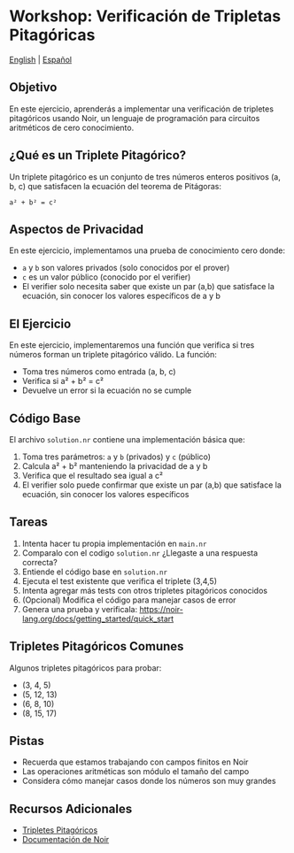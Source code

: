 # Workshop: Verificación de Tripletas Pitagóricas

[English](README.md) | [Español](README.es.md)

## Objetivo
En este ejercicio, aprenderás a implementar una verificación de tripletes pitagóricos usando Noir, un lenguaje de programación para circuitos aritméticos de cero conocimiento.

## ¿Qué es un Triplete Pitagórico?
Un triplete pitagórico es un conjunto de tres números enteros positivos (a, b, c) que satisfacen la ecuación del teorema de Pitágoras:
```
a² + b² = c²
```

## Aspectos de Privacidad
En este ejercicio, implementamos una prueba de conocimiento cero donde:
- `a` y `b` son valores privados (solo conocidos por el prover)
- `c` es un valor público (conocido por el verifier)
- El verifier solo necesita saber que existe un par (a,b) que satisface la ecuación, sin conocer los valores específicos de a y b

## El Ejercicio
En este ejercicio, implementaremos una función que verifica si tres números forman un triplete pitagórico válido. La función:
- Toma tres números como entrada (a, b, c)
- Verifica si a² + b² = c²
- Devuelve un error si la ecuación no se cumple

## Código Base
El archivo `solution.nr` contiene una implementación básica que:
1. Toma tres parámetros: `a` y `b` (privados) y `c` (público)
2. Calcula a² + b² manteniendo la privacidad de a y b
3. Verifica que el resultado sea igual a c²
4. El verifier solo puede confirmar que existe un par (a,b) que satisface la ecuación, sin conocer los valores específicos

## Tareas
1. Intenta hacer tu propia implementación en `main.nr`
2. Comparalo con el codigo `solution.nr` ¿Llegaste a una respuesta correcta?
3. Entiende el código base en `solution.nr`
4. Ejecuta el test existente que verifica el triplete (3,4,5)
5. Intenta agregar más tests con otros tripletes pitagóricos conocidos
6. (Opcional) Modifica el código para manejar casos de error
7. Genera una prueba y verificala: https://noir-lang.org/docs/getting_started/quick_start

## Tripletes Pitagóricos Comunes
Algunos tripletes pitagóricos para probar:
- (3, 4, 5)
- (5, 12, 13)
- (6, 8, 10)
- (8, 15, 17)

## Pistas
- Recuerda que estamos trabajando con campos finitos en Noir
- Las operaciones aritméticas son módulo el tamaño del campo
- Considera cómo manejar casos donde los números son muy grandes

## Recursos Adicionales
- [Tripletes Pitagóricos](https://es.wikipedia.org/wiki/Terna_pitag%C3%B3rica)
- [Documentación de Noir](https://docs.noir-lang.org/) 
